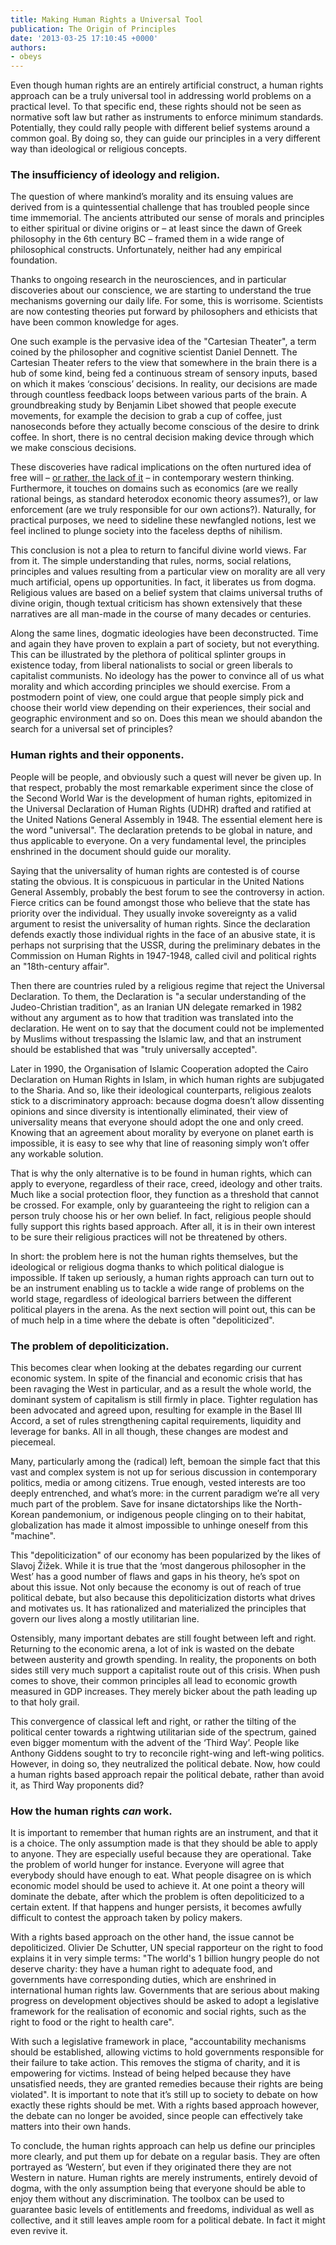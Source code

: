 ```yaml
---
title: Making Human Rights a Universal Tool
publication: The Origin of Principles
date: '2013-03-25 17:10:45 +0000'
authors:
- obeys
---
```


Even though human rights are an entirely artificial construct, a human rights approach can be a truly universal tool in addressing world problems on a practical level. To that specific end, these rights should not be seen as normative soft law but rather as instruments to enforce minimum standards. Potentially, they could rally people with different belief systems around a common goal. By doing so, they can guide our principles in a very different way than ideological or religious concepts.

### The insufficiency of ideology and religion.

The question of where mankind’s morality and its ensuing values are derived from is a quintessential challenge that has troubled people since time immemorial. The ancients attributed our sense of morals and principles to either spiritual or divine origins or – at least since the dawn of Greek philosophy in the 6th century BC – framed them in a wide range of philosophical constructs. Unfortunately, neither had any empirical foundation.

Thanks to ongoing research in the neurosciences, and in particular discoveries about our conscience, we are starting to understand the true mechanisms governing our daily life. For some, this is worrisome. Scientists are now contesting theories put forward by philosophers and ethicists that have been common knowledge for ages.

One such example is the pervasive idea of the "Cartesian Theater", a term coined by the philosopher and cognitive scientist Daniel Dennett. The Cartesian Theater refers to the view that somewhere in the brain there is a hub of some kind, being fed a continuous stream of sensory inputs, based on which it makes ‘conscious’ decisions. In reality, our decisions are made through countless feedback loops between various parts of the brain. A groundbreaking study by Benjamin Libet showed that people execute movements, for example the decision to grab a cup of coffee, just nanoseconds before they actually become conscious of the desire to drink coffee. In short, there is no central decision making device through which we make conscious decisions.

These discoveries have radical implications on the often nurtured idea of free will – <a href="http://www.youtube.com/watch?v=IHyev5-l4Tk" target="_blank">or rather, the lack of it</a> – in contemporary western thinking. Furthermore, it touches on domains such as economics (are we really rational beings, as standard heterodox economic theory assumes?), or law enforcement (are we truly responsible for our own actions?). Naturally, for practical purposes, we need to sideline these newfangled notions, lest we feel inclined to plunge society into the faceless depths of nihilism.

This conclusion is not a plea to return to fanciful divine world views. Far from it. The simple understanding that rules, norms, social relations, principles and values resulting from a particular view on morality are all very much artificial, opens up opportunities. In fact, it liberates us from dogma. Religious values are based on a belief system that claims universal truths of divine origin, though textual criticism has shown extensively that these narratives are all man-made in the course of many decades or centuries. 

Along the same lines, dogmatic ideologies have been deconstructed. Time and again they have proven to explain a part of society, but not everything. This can be illustrated by the plethora of political splinter groups in existence today, from liberal nationalists to social or green liberals to capitalist communists. No ideology has the power to convince all of us what morality and which according principles we should exercise. From a postmodern point of view, one could argue that people simply pick and choose their world view depending on their experiences, their social and geographic environment and so on. Does this mean we should abandon the search for a universal set of principles?

### Human rights and their opponents.

People will be people, and obviously such a quest will never be given up. In that respect, probably the most remarkable experiment since the close of the Second World War is the development of human rights, epitomized in the Universal Declaration of Human Rights (UDHR) drafted and ratified at the United Nations General Assembly in 1948. The essential element here is the word "universal". The declaration pretends to be global in nature, and thus applicable to everyone. On a very fundamental level, the principles enshrined in the document should guide our morality.

Saying that the universality of human rights are contested is of course stating the obvious. It is conspicuous in particular in the United Nations General Assembly, probably the best forum to see the controversy in action. Fierce critics can be found amongst those who believe that the state has priority over the individual. They usually invoke sovereignty as a valid argument to resist the universality of human rights. Since the declaration defends exactly those individual rights in the face of an abusive state, it is perhaps not surprising that the USSR, during the preliminary debates in the Commission on Human Rights in 1947-1948, called civil and political rights an "18th-century affair".

Then there are countries ruled by a religious regime that reject the Universal Declaration. To them, the Declaration is "a secular understanding of the Judeo-Christian tradition", as an Iranian UN delegate remarked in 1982 without any argument as to how that tradition was translated into the declaration. He went on to say that the document could not be implemented by Muslims without trespassing the Islamic law, and that an instrument should be established that was "truly universally accepted".

Later in 1990, the Organisation of Islamic Cooperation adopted the Cairo Declaration on Human Rights in Islam, in which human rights are subjugated to the Sharia. And so, like their ideological counterparts, religious zealots stick to a discriminatory approach: because dogma doesn’t allow dissenting opinions and since diversity is intentionally eliminated, their view of universality means that everyone should adopt the one and only creed. Knowing that an agreement about morality by everyone on planet earth is impossible, it is easy to see why that line of reasoning simply won’t offer any workable solution.

That is why the only alternative is to be found in human rights, which can apply to everyone, regardless of their race, creed, ideology and other traits. Much like a social protection floor, they function as a threshold that cannot be crossed. For example, only by guaranteeing the right to religion can a person truly choose his or her own belief. In fact, religious people should fully support this rights based approach. After all, it is in their own interest to be sure their religious practices will not be threatened by others.

In short: the problem here is not the human rights themselves, but the ideological or religious dogma thanks to which political dialogue is impossible. If taken up seriously, a human rights approach can turn out to be an instrument enabling us to tackle a wide range of problems on the world stage, regardless of ideological barriers between the different political players in the arena. As the next section will point out, this can be of much help in a time where the debate is often "depoliticized".

### The problem of depoliticization.

This becomes clear when looking at the debates regarding our current economic system. In spite of the financial and economic crisis that has been ravaging the West in particular, and as a result the whole world, the dominant system of capitalism is still firmly in place. Tighter regulation has been advocated and agreed upon, resulting for example in the Basel III Accord, a set of rules strengthening capital requirements, liquidity and leverage for banks. All in all though, these changes are modest and piecemeal.

Many, particularly among the (radical) left, bemoan the simple fact that this vast and complex system is not up for serious discussion in contemporary politics, media or among citizens. True enough, vested interests are too deeply entrenched, and what’s more: in the current paradigm we’re all very much part of the problem. Save for insane dictatorships like the North-Korean pandemonium, or indigenous people clinging on to their habitat, globalization has made it almost impossible to unhinge oneself from this "machine".

This "depoliticization" of our economy has been popularized by the likes of Slavoj Žižek. While it is true that the ‘most dangerous philosopher in the West’ has a good number of flaws and gaps in his theory, he’s spot on about this issue. Not only because the economy is out of reach of true political debate, but also because this depoliticization distorts what drives and motivates us. It has rationalized and materialized the principles that govern our lives along a mostly utilitarian line.

Ostensibly, many important debates are still fought between left and right. Returning to the economic arena, a lot of ink is wasted on the debate between austerity and growth spending. In reality, the proponents on both sides still very much support a capitalist route out of this crisis. When push comes to shove, their common principles all lead to economic growth measured in GDP increases. They merely bicker about the path leading up to that holy grail.

This convergence of classical left and right, or rather the tilting of the political center towards a rightwing utilitarian side of the spectrum, gained even bigger momentum with the advent of the ‘Third Way’. People like Anthony Giddens sought to try to reconcile right-wing and left-wing politics. However, in doing so, they neutralized the political debate. Now, how could a human rights based approach repair the political debate, rather than avoid it, as Third Way proponents did?

### How the human rights *can* work.

It is important to remember that human rights are an instrument, and that it is a choice. The only assumption made is that they should be able to apply to anyone. They are especially useful because they are operational. Take the problem of world hunger for instance. Everyone will agree that everybody should have enough to eat. What people disagree on is which economic model should be used to achieve it. At one point a theory will dominate the debate, after which the problem is often depoliticized to a certain extent. If that happens and hunger persists, it becomes awfully difficult to contest the approach taken by policy makers.

With a rights based approach on the other hand, the issue cannot be depoliticized. Olivier De Schutter, UN special rapporteur on the right to food explains it in very simple terms: "The world's 1 billion hungry people do not deserve charity: they have a human right to adequate food, and governments have corresponding duties, which are enshrined in international human rights law. Governments that are serious about making progress on development objectives should be asked to adopt a legislative framework for the realisation of economic and social rights, such as the right to food or the right to health care".

With such a legislative framework in place, "accountability mechanisms should be established, allowing victims to hold governments responsible for their failure to take action. This removes the stigma of charity, and it is empowering for victims. Instead of being helped because they have unsatisfied needs, they are granted remedies because their rights are being violated". It is important to note that it’s still up to society to debate on how exactly these rights should be met. With a rights based approach however, the debate can no longer be avoided, since people can effectively take matters into their own hands.

To conclude, the human rights approach can help us define our principles more clearly, and put them up for debate on a regular basis. They are often portrayed as ‘Western’, but even if they originated there they are not Western in nature. Human rights are merely instruments, entirely devoid of dogma, with the only assumption being that everyone should be able to enjoy them without any discrimination. The toolbox can be used to guarantee basic levels of entitlements and freedoms, individual as well as collective, and it still leaves ample room for a political debate. In fact it might even revive it.

